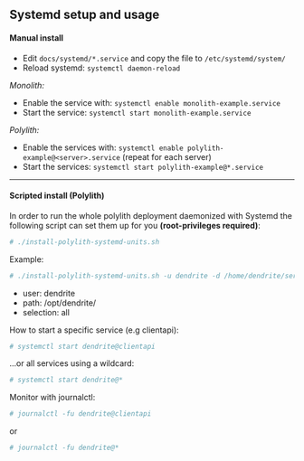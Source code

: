 ## Systemd setup and usage

#### Manual install
* Edit `docs/systemd/*.service` and copy the file to `/etc/systemd/system/`
* Reload systemd: `systemctl daemon-reload`

_Monolith:_
* Enable the service with: `systemctl enable monolith-example.service`
* Start the service: `systemctl start monolith-example.service`

_Polylith:_
* Enable the services with: `systemctl enable polylith-example@<server>.service` (repeat for each server)
* Start the services: `systemctl start polylith-example@*.service` 

___
#### Scripted install (Polylith)
In order to run the whole polylith deployment daemonized with Systemd
the following script can set them up for you **(root-privileges required)**:
```bash
# ./install-polylith-systemd-units.sh
```


Example:

```bash
# ./install-polylith-systemd-units.sh -u dendrite -d /home/dendrite/server/ all
```
* user: dendrite
* path: /opt/dendrite/
* selection: all

How to start a specific service (e.g clientapi):
```bash
# systemctl start dendrite@clientapi
```

...or all services using a wildcard:
```bash
# systemctl start dendrite@*
```

Monitor with journalctl:

```bash
# journalctl -fu dendrite@clientapi
```
or

```bash
# journalctl -fu dendrite@*
```